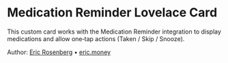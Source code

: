# Medication Reminder Lovelace Card

This custom card works with the Medication Reminder integration to display medications and allow one‑tap actions (Taken / Skip / Snooze).

Author: [Eric Rosenberg](https://ericrosenberg.com) • [eric.money](https://eric.money)
